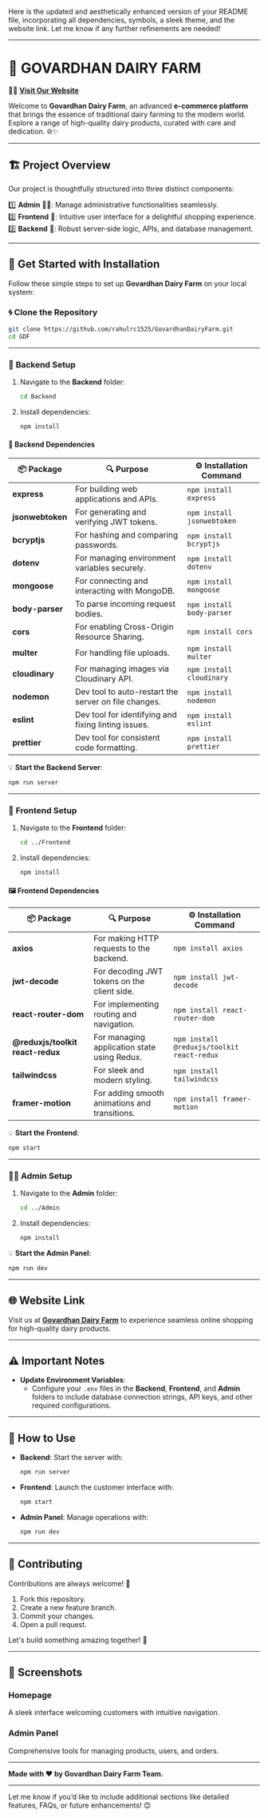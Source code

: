 Here is the updated and aesthetically enhanced version of your README file, incorporating all dependencies, symbols, a sleek theme, and the website link. Let me know if any further refinements are needed!

---

# 🌟 **GOVARDHAN DAIRY FARM**  

🚜🥛 **[Visit Our Website](https://govardhandairyfarm.shop/)**  

Welcome to **Govardhan Dairy Farm**, an advanced **e-commerce platform** that brings the essence of traditional dairy farming to the modern world. Explore a range of high-quality dairy products, curated with care and dedication. 🌐✨  

---

## 🏗️ **Project Overview**  

Our project is thoughtfully structured into three distinct components:  

1️⃣ **Admin** 👩‍💼: Manage administrative functionalities seamlessly.  
2️⃣ **Frontend** 🎨: Intuitive user interface for a delightful shopping experience.  
3️⃣ **Backend** 🔧: Robust server-side logic, APIs, and database management.  

---

## 🚀 **Get Started with Installation**  

Follow these simple steps to set up **Govardhan Dairy Farm** on your local system:  

### 🌀 **Clone the Repository**  
```bash
git clone https://github.com/rahulrc1525/GovardhanDairyFarm.git
cd GDF
```

---

### 📂 **Backend Setup**  

1. Navigate to the **Backend** folder:  
   ```bash
   cd Backend
   ```  
2. Install dependencies:  
   ```bash
   npm install
   ```  

#### 🔌 **Backend Dependencies**  

| 📦 Package         | 🔍 Purpose                                                | ⚙️ Installation Command         |
|---------------------|-----------------------------------------------------------|----------------------------------|
| **express**         | For building web applications and APIs.                   | `npm install express`           |
| **jsonwebtoken**    | For generating and verifying JWT tokens.                  | `npm install jsonwebtoken`      |
| **bcryptjs**        | For hashing and comparing passwords.                      | `npm install bcryptjs`          |
| **dotenv**          | For managing environment variables securely.              | `npm install dotenv`            |
| **mongoose**        | For connecting and interacting with MongoDB.              | `npm install mongoose`          |
| **body-parser**     | To parse incoming request bodies.                         | `npm install body-parser`       |
| **cors**            | For enabling Cross-Origin Resource Sharing.               | `npm install cors`              |
| **multer**          | For handling file uploads.                                | `npm install multer`            |
| **cloudinary**      | For managing images via Cloudinary API.                   | `npm install cloudinary`        |
| **nodemon**         | Dev tool to auto-restart the server on file changes.       | `npm install nodemon`           |
| **eslint**          | Dev tool for identifying and fixing linting issues.       | `npm install eslint`            |
| **prettier**        | Dev tool for consistent code formatting.                  | `npm install prettier`          |

💡 **Start the Backend Server**:  
```bash
npm run server
```

---

### 🎨 **Frontend Setup**  

1. Navigate to the **Frontend** folder:  
   ```bash
   cd ../Frontend
   ```  
2. Install dependencies:  
   ```bash
   npm install
   ```  

#### 🖼️ **Frontend Dependencies**  

| 📦 Package                    | 🔍 Purpose                                       | ⚙️ Installation Command         |
|--------------------------------|-------------------------------------------------|----------------------------------|
| **axios**                      | For making HTTP requests to the backend.        | `npm install axios`             |
| **jwt-decode**                 | For decoding JWT tokens on the client side.     | `npm install jwt-decode`        |
| **react-router-dom**           | For implementing routing and navigation.        | `npm install react-router-dom`  |
| **@reduxjs/toolkit react-redux** | For managing application state using Redux.     | `npm install @reduxjs/toolkit react-redux` |
| **tailwindcss**                | For sleek and modern styling.                   | `npm install tailwindcss`       |
| **framer-motion**              | For adding smooth animations and transitions.   | `npm install framer-motion`     |

💡 **Start the Frontend**:  
```bash
npm start
```

---

### 👩‍💼 **Admin Setup**  

1. Navigate to the **Admin** folder:  
   ```bash
   cd ../Admin
   ```  
2. Install dependencies:  
   ```bash
   npm install
   ```  

💡 **Start the Admin Panel**:  
```bash
npm run dev
```

---

## 🌐 **Website Link**  

Visit us at [**Govardhan Dairy Farm**](https://govardhandairyfarm.shop/) to experience seamless online shopping for high-quality dairy products.  

---

## ⚠️ **Important Notes**  

- **Update Environment Variables**:  
   - Configure your `.env` files in the **Backend**, **Frontend**, and **Admin** folders to include database connection strings, API keys, and other required configurations.  

---

## 🎯 **How to Use**  

- **Backend**: Start the server with:  
   ```bash
   npm run server
   ```  
- **Frontend**: Launch the customer interface with:  
   ```bash
   npm start
   ```  
- **Admin Panel**: Manage operations with:  
   ```bash
   npm run dev
   ```  

---

## 🤝 **Contributing**  

Contributions are always welcome! 🌟  

1. Fork this repository.  
2. Create a new feature branch.  
3. Commit your changes.  
4. Open a pull request.  

Let's build something amazing together! 🎉  

---

## 📸 **Screenshots**  

### Homepage  
A sleek interface welcoming customers with intuitive navigation.  

### Admin Panel  
Comprehensive tools for managing products, users, and orders.  

---

**Made with ❤️ by Govardhan Dairy Farm Team.**  

---

Let me know if you’d like to include additional sections like detailed features, FAQs, or future enhancements! 😊
